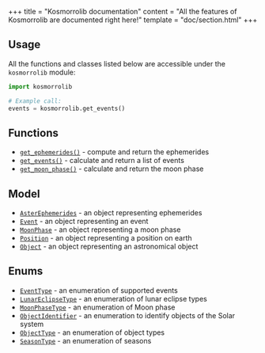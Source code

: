 +++
title = "Kosmorrolib documentation"
content = "All the features of Kosmorrolib are documented right here!"
template = "doc/section.html"
+++

## Usage

All the functions and classes listed below are accessible under the `kosmorrolib` module:

```python
import kosmorrolib

# Example call:
events = kosmorrolib.get_events()
```

## Functions


- [`get_ephemerides()`](@/lib/doc/1.0/functions/get_ephemerides.md) - compute and return the ephemerides
- [`get_events()`](@/lib/doc/1.0/functions/get_events.md) - calculate and return a list of events
- [`get_moon_phase()`](@/lib/doc/1.0/functions/get_moon_phase.md) - calculate and return the moon phase

## Model

- [`AsterEphemerides`](@/lib/doc/1.0/model/AsterEphemerides.md) - an object representing ephemerides
- [`Event`](@/lib/doc/1.0/model/Event.md) - an object representing an event
- [`MoonPhase`](@/lib/doc/1.0/model/MoonPhase.md) - an object representing a moon phase
- [`Position`](@/lib/doc/1.0/model/Position.md) - an object representing a position on earth
- [`Object`](@/lib/doc/1.0/model/Object.md) - an object representing an astronomical object

## Enums

- [`EventType`](@/lib/doc/1.0/enums/EventType.md) - an enumeration of supported events
- [`LunarEclipseType`](@/lib/doc/1.0/enums/LunarEclipseType.md) - an enumeration of lunar eclipse types
- [`MoonPhaseType`](@/lib/doc/1.0/enums/MoonPhaseType.md) - an enumeration of Moon phase
- [`ObjectIdentifier`](@/lib/doc/1.0/enums/ObjectIdentifier.md) - an enumeration to identify objects of the Solar system
- [`ObjectType`](@/lib/doc/1.0/enums/ObjectType.md) - an enumeration of object types
- [`SeasonType`](@/lib/doc/1.0/enums/SeasonType.md) - an enumeration of seasons
